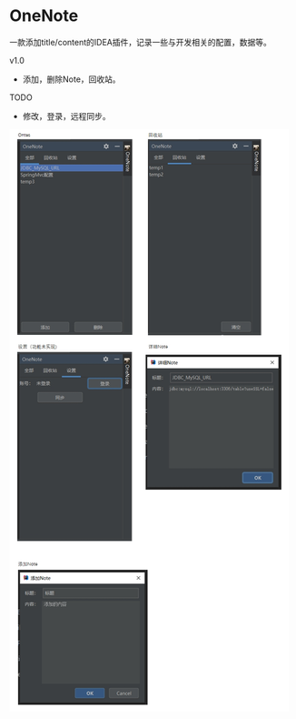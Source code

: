 # OneNote
一款添加title/content的IDEA插件，记录一些与开发相关的配置，数据等。  

v1.0  
 * 添加，删除Note，回收站。  
    
TODO  
 * 修改，登录，远程同步。
 
![OneOnte](./img/OneNote.jpg)
